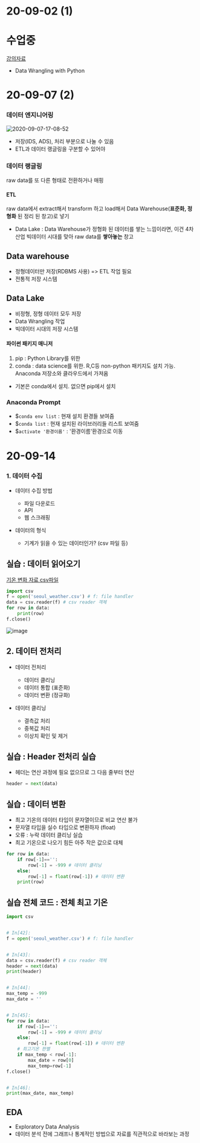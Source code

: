 # 20-09-02 (1)

# 수업중

[강의자료](http://eshopping.co.kr/)

- Data Wrangling with Python

# 20-09-07 (2)

### 데이터 엔지니어링

![2020-09-07-17-08-52](https://user-images.githubusercontent.com/48379869/92384910-e54b9b00-f14b-11ea-9821-22ed9b38e24c.png)

- 저장(IDS, ADS), 처리 부분으로 나눌 수 있음
- ETL과 데이터 랭글링을 구분할 수 있어야

### 데이터 랭글링

raw data를 또 다른 형태로 전환하거나 매핑

#### ETL

raw data에서 extract해서 transform 하고 load해서 Data Warehouse(**표준화, 정형화** 된 정리 된 창고)로 넣기

- Data Lake : Data Warehouse가 정형화 된 데이터를 쌓는 느낌이라면, 이건 4차 산업 빅데이터 시대를 맞아 raw data를 **쌓아놓는** 창고

## Data warehouse

- 정형데이터만 저장(RDBMS 사용) => ETL 작업 필요
- 전통적 저장 시스템

## Data Lake

- 비정형, 정형 데이터 모두 저장
- Data Wrangling 작업
- 빅데이터 시대의 저장 시스템

#### 파이썬 패키지 매니저

1. pip : Python Library를 위한
2. conda : data science를 위한. R,C등 non-python 패키지도 설치 가능. Anaconda 저장소와 클라우드에서 가져옴

- 기본은 conda에서 설치. 없으면 pip에서 설치

### Anaconda Prompt

- \$`conda env list` : 현재 설치 환경들 보여줌
- \$`conda list` : 현재 설치된 라이브러리들 리스트 보여줌
- \$`activate '환경이름'` : '환경이름'환경으로 이동

# 20-09-14

### 1. 데이터 수집

- 데이터 수집 방법

  - 파일 다운로드
  - API
  - 웹 스크래핑

- 데이터의 형식
  - 기계가 읽을 수 있는 데이터인가? (csv 파일 등)

## 실습 : 데이터 읽어오기

[기온 변화 자료 csv파일](https://data.kma.go.kr/stcs/grnd/grndTaList.do?pgmNo=70)

```python
import csv
f = open('seoul_weather.csv') # f: file handler
data = csv.reader(f) # csv reader 객체
for row in data:
    print(row)
f.close()
```

![image](https://user-images.githubusercontent.com/48379869/93062664-3a3d6300-f6b0-11ea-9314-fd5048842ac4.png)

## 2. 데이터 전처리

- 데이터 전처리

  - 데이터 클리닝
  - 데이터 통합 (표준화)
  - 데이터 변환 (정규화)

- 데이터 클리닝
  - 결측값 처리
  - 중복값 처리
  - 이상치 확인 및 제거

## 실습 : Header 전처리 실습

- 헤더는 연산 과정에 필요 없으므로 그 다음 줄부터 연산

```python
header = next(data)
```

## 실습 : 데이터 변환

- 최고 기온의 데이터 타입이 문자열이므로 비교 연산 불가
- 문자열 타입을 실수 타입으로 변환하자 (float)
- 오류 : 누락 데이터 클리닝 실습
- 최고 기온으로 나오기 힘든 아주 작은 값으로 대체

```python
for row in data:
    if row[-1]=='':
        row[-1] = -999 # 데이터 클리닝
    else:
        row[-1] = float(row[-1]) # 데이터 변환
    print(row)
```

## 실습 전체 코드 : 전체 최고 기온

```python
import csv


# In[42]:
f = open('seoul_weather.csv') # f: file handler


# In[43]:
data = csv.reader(f) # csv reader 객체
header = next(data)
print(header)


# In[44]:
max_temp = -999
max_date = ''


# In[45]:
for row in data:
    if row[-1]=='':
        row[-1] = -999 # 데이터 클리닝
    else:
        row[-1] = float(row[-1]) # 데이터 변환
    # 최고기온 판별
    if max_temp < row[-1]:
        max_date = row[0]
        max_temp=row[-1]
f.close()


# In[46]:
print(max_date, max_temp)
```

## EDA

- Exploratory Data Analysis
- 데이터 분석 전에 그래프나 통계적인 방법으로 자료를 직관적으로 바라보는 과정
